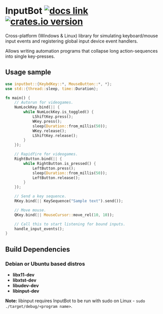 # InputBot [![docs link](https://docs.rs/inputbot/badge.svg)](https://docs.rs/inputbot) [![crates.io version](https://img.shields.io/crates/v/inputbot.svg)](https://crates.io/crates/inputbot) 
Cross-platform (Windows & Linux) library for simulating keyboard/mouse input events and registering global input device event handlers.

Allows writing automation programs that collapse long action-sequences into single key-presses.

## Usage sample

```Rust
use inputbot::{KeybdKey::*, MouseButton::*, *};
use std::{thread::sleep, time::Duration};

fn main() {
    // Autorun for videogames.
    NumLockKey.bind(|| {
        while NumLockKey.is_toggled() {
            LShiftKey.press();
            WKey.press();
            sleep(Duration::from_millis(50));
            WKey.release();
            LShiftKey.release();
        }
    });

    // Rapidfire for videogames.
    RightButton.bind(|| {
        while RightButton.is_pressed() {
            LeftButton.press();
            sleep(Duration::from_millis(50));
            LeftButton.release();
        }
    });

    // Send a key sequence.
    RKey.bind(|| KeySequence("Sample text").send());

    // Move mouse.
    QKey.bind(|| MouseCursor::move_rel(10, 10));

    // Call this to start listening for bound inputs.
    handle_input_events();
}
```

## Build Dependencies
### Debian or Ubuntu based distros
* **libx11-dev**
* **libxtst-dev**
* **libudev-dev**
* **libinput-dev**

**Note:** libinput requires InputBot to be run with sudo on Linux - `sudo ./target/debug/<program name>`.
